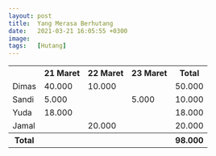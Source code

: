 ```yaml
---
layout: post
title:  Yang Merasa Berhutang
date:   2021-03-21 16:05:55 +0300
image:  
tags:   [Hutang]
---
```

<table>
  <tr>
    <th></th>
    <th>21 Maret</th>
    <th>22 Maret</th>
    <th>23 Maret</th>
    <th>Total</th>
  </tr>
  <tr>
    <td>Dimas</td>
    <td>40.000</td>
    <td>10.000</td>
    <td></td>
    <td>50.000</td>
  </tr>
  <tr>
    <td>Sandi</td>
    <td>5.000</td>
    <td></td>
    <td>5.000</td>
    <td>10.000</td>
  </tr>
  <tr>
    <td>Yuda</td>
    <td>18.000</td>
    <td></td>
    <td></td>
    <td>18.000</td>
  </tr>
  <tr>
    <td>Jamal</td>
    <td></td>
    <td>20.000</td>
    <td></td>
    <td>20.000</td>
  </tr>
  <tr>
    <th>Total</th>
    <th></th>
    <th></th>
    <th></th>
    <th>98.000</th>
  </tr>
</table>
